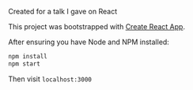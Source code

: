 Created for a talk I gave on React

This project was bootstrapped with [Create React App](https://github.com/facebookincubator/create-react-app).

After ensuring you have Node and NPM installed:

```sh
npm install
npm start
```

Then visit `localhost:3000`